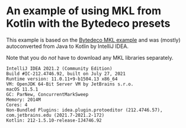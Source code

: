 # An example of using MKL from Kotlin with the Bytedeco presets

This example is based on the [Bytedeco MKL example](https://github.com/bytedeco/javacpp-presets/tree/b603f85ee36a275c19dd1cf5585b50cfe9d3b9e1/mkl)
and was (mostly) autoconverted from Java to Kotlin by IntelliJ IDEA.

Note that you do *not* have to download any MKL libraries separately.

```
IntelliJ IDEA 2021.2 (Community Edition)
Build #IC-212.4746.92, built on July 27, 2021
Runtime version: 11.0.11+9-b1504.13 x86_64
VM: OpenJDK 64-Bit Server VM by JetBrains s.r.o.
macOS 11.5.1
GC: ParNew, ConcurrentMarkSweep
Memory: 2014M
Cores: 4
Non-Bundled Plugins: idea.plugin.protoeditor (212.4746.57), com.jetbrains.edu (2021.7-2021.2-172)
Kotlin: 212-1.5.10-release-IJ4746.92
```
